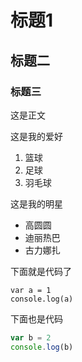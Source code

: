 # 标题1
## 标题二
### 标题三


这是正文

这是我的爱好

1. 篮球
2. 足球
3. 羽毛球

这是我的明星

* 高圆圆
* 迪丽热巴
* 古力娜扎

下面就是代码了

    var a = 1
    console.log(a)
    
下面也是代码

```javascript
var b = 2
console.log(b)
```
